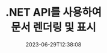 ---
############################# Static ##########################
layout: "landing"
date: 2023-06-29T12:38:08
draft: false

lang: ko
product: "Viewer"
product_tag: "viewer"
platform: ".NET"
platform_tag: "net"

############################# Drop-down ############################
supported_platforms:
  items:
    # supported_platforms loop
    - title: ".NET"
      tag: "net"
    # supported_platforms loop
    - title: "Java"
      tag: "java"
    # supported_platforms loop
    - title: "Node.js"
      tag: "nodejs-java" 

############################# Head ############################
head_title: ".NET 문서 뷰어 API, PDF Word Excel 이미지 HTML 다이어그램 렌더링"
head_description: "C# ASP.NET 파일 뷰어 및 렌더링 API. .NET 앱에 PDF 뷰어, Word 뷰어, Excel 뷰어, 이미지 뷰어, HTML 뷰어, 이메일 뷰어 기능을 추가합니다."

############################# Header ##########################
title: ".NET API를 사용하여<br>문서 렌더링 및 표시"
description: "다양한 구성 옵션을 사용하여 180개 이상의 문서 형식을 PDF, HTML 및 이미지로 렌더링할 수 있는 강력한 뷰어 API입니다."
words:
  for: "for"

actions:
  main: "무료 NuGet 다운로드"
  main_link: "https://www.nuget.org/packages/GroupDocs.Viewer"
  alt: "라이선스"
  alt_link: "https://purchase.groupdocs.com/pricing/viewer/net"
  title: "시작할 준비가 되셨나요?"
  description: "GroupDocs.Viewer 기능을 무료로 사용해 보거나 라이선스를 요청하세요"

release:
  title: "버전 {0} 출시됨"
  notes: "새로운 소식 보기"
  downloads: "다운로드"
  link: "https://releases.groupdocs.com/viewer/net/release-notes/latest/"

code:
  title: "C#에서 PDF 파일 렌더링"
  more: "더 많은 예시"
  more_link: "https://github.com/groupdocs-viewer/GroupDocs.Viewer-for-.NET"
  install: "dotnet add package GroupDocs.Viewer"
  content: |
    ```csharp {style=abap}   
    // Load the source PDF file
    using (var viewer = new Viewer("resume.pdf"))
    {
        // Set output HTML options, one file per page
        var viewOptions = 
          HtmlViewOptions.ForEmbeddedResources("page_{0}.html");
        
        // Render PDF to HTML with embedded resources
        viewer.View(viewOptions);
    }
    ```

############################# Overview ############################
overview:
  enable: true
  title: "GroupDocs.Viewer 개요"
  description: ".NET 애플리케이션에서 문서, 슬라이드, 다이어그램 및 기타 다양한 문서 유형을 렌더링, 표시, 변환하는 API"
  features:
    # feature loop
    - title: "효율적이고 안정적으로 문서 보기"
      content: "GroupDocs.Viewer API를 사용하면 콘텐츠와 문서 구조 무결성을 유지하면서 유연하고 강력한 옵션을 사용하여 지원 가능한 모든 형식의 문서를 HTML, JPEG, PNG 및 PDF로 효율적으로 렌더링할 수 있습니다. GroupDocs.Viewer는 .NET Framework 4.6.2 및 .NET 6.0을 지원하며 Windows 및 Linux 플랫폼에서 작동합니다."

    # feature loop
    - title: "가장 널리 사용되는 파일 및 문서 형식이 지원됩니다."
      content: "우리는 Word, Excel, PDF, PowerPoint, OpenDocument 형식 제품군, 아카이브, 래스터 및 벡터 이미지, 전자책, 프로그래밍 언어 및 마크업, 암호화된 파일을 포함한 기타 다양한 파일 형식을 포함하는 180개 이상의 가장 널리 사용되는 파일 및 문서 형식의 렌더링을 지원합니다. 비밀번호로 보호된 파일."

    # feature loop
    - title: "맞춤형 출력"
      content: "GroupDocs.Viewer를 사용하면 문서를 렌더링할 수 있을 뿐만 아니라 문서의 어느 부분을 정확히 렌더링해야 하는지, 렌더링해야 하는지, 어떻게 렌더링해야 하는지 제어하고 렌더링된 출력에 다양한 변환을 적용할 수 있습니다."

    # feature loop
    - title: "ASP.NET Core용 UI"
      content: "우리는 몇 분 안에 프로젝트에 추가할 수 있는 ASP.NET Core용 오픈 소스 UI 패키지를 제공합니다. Viewer.UI 패키지에는 Angular 기반 웹 UI가 포함되어 있으며 유용한 API 및 데이터 저장소 공급자 세트를 제공합니다."

############################# Platforms ############################
platforms:
  enable: true
  title: "플랫폼 독립성"
  description: ".NET용 GroupDocs.Viewer는 다음 운영 체제, 프레임워크 및 패키지 관리자를 지원합니다."
  items:
    # platform loop
    - title: "Amazon"
      image: "amazon"
    # platform loop
    - title: "Docker"
      image: "docker"
    # platform loop
    - title: "Azure"
      image: "azure"
    # platform loop
    - title: "VS Code"
      image: "vs_code"
    # platform loop
    - title: "ReSharper"
      image: "resharper"
    # platform loop
    - title: "macOS"
      image: "finder"
    # platform loop
    - title: "Linux"
      image: "linux"
    # platform loop
    - title: "NuGet"
      image: "nuget"

############################# File formats ############################
formats:
  enable: true
  title: "지원되는 파일 형식"
  description: |
    .NET용 GroupDocs.Viewer는 다음 [파일 형식](https://docs.groupdocs.com/viewer/net/supported-document-formats/)을 사용한 작업을 지원합니다.
  groups:
    # group loop
    - color: "green"
      content: |
        ### Microsoft Office, OpenDocument 및 텍스트 형식
        * **Word:** DOC, DOCX, DOCM, DOT, DOTX, DOTM, RTF, TXT
        * **Excel:** XLS, XLSX, XLSM, XLSB, XLTM, XLT, XLTM, XLTX
        * **PowerPoint:** PPT, PPTX, PPS, PPSX, PPSM, POT, POTM, POTX, PPTM        
        * **Project:** MPP, MPT, MPX
        * **Outlook:** MSG, EML, EMLX, PST, OST
        * **OneNote:** ONE
        * **OpenDocument:** ODT, OTT, ODS, ODP, OTP, OTS, ODG
        * **Fixed Page Layout:** PDF, TEX, XPS, OXPS
        * **e-Books:** EPUB, MOBI, DjVu
        * **Delimiter-Separated Values:** CSV, TSV
    # group loop
    - color: "blue"
      content: |
        ### 이미지, 그래픽 및 다이어그램
        * **래스터 이미지:** BMP, GIF, JPG, PNG, TIFF, WebP, DNG, DIB, Jpeg2000 family
        * **Windows Icon:** ICO
        * **Scalable Vector Graphics:** SVG, CDR, CMX, IGS, SVGZ        
        * **Adobe Photoshop:** PSD, PSB        
        * **Stereo Lithography (3D Printing):** STL        
        * **Medical Imaging:** DICOM
        * **Plotter Documents:** PLT, HPG
        * **Autodesk Design Web Formats:** DWF, DWG
        * **AutoCAD Drawing:** DWT, IFC, STL, CF2        
      # group loop
    - color: "red"
      content: |
        ### 다른        
        * **편물:** HTML, MHT, MHTML, XML
        * **Metafile:** WMF, EMF, CGM, EMZ, WMZ
        * **Visio:** VSD, VDX, VSS, VSSX, VSX, VST, VSTX, VTX, VSDX, VDW, VSTM, VSSM, VSDM
        * **Project:** MPP, MPT, MPX
        * **PostScript:** PS, EPS
        * **아카이브:** ZIP, TAR, BZ2, GZ, RAR, RAR5
        * **다른:** VCF, VCARD, NUMBERS, NSF, OBJ
        * **C/C++/C# Files:** C, CC, C# , CPP, CXX, CS, H, HH, M, MM
        * **Java/JavaScript Files:** JAVA, JS, JSON, PROPERTIES

############################# Features ############################
features:
  enable: true
  title: "GroupDocs.Viewer 기능"
  description: "PDF 및 Office 문서를 원활하게 렌더링, 표시 및 변환합니다."

  items:
    # feature loop
    - icon: "viewhtml"
      title: "HTML로 문서 보기"
      content: "모든 유형의 문서를 CSS 및 SVG를 사용하여 최신 웹 브라우저에서 표시할 수 있는 HTML 문서로 변환합니다."

    # feature loop
    - icon: "rasterize"
      title: "문서 래스터화"
      content: "조정 가능한 이미지 형식과 압축 품질을 사용하여 지원 가능한 모든 문서 형식을 래스터 이미지로 래스터화합니다."

    # feature loop
    - icon: "sourcecode"
      title: "프로그래밍 코드 렌더링 및 강조 표시"
      content: "구문을 분석하고 강조 표시하는 기능을 통해 널리 사용되는 모든 프로그래밍, 스크립팅 및 마크업 언어를 지원합니다."

    # feature loop
    - icon: "convertpdf"
      title: "PDF로 변환"
      content: "지원되는 모든 형식의 문서는 조정 가능한 옵션을 사용하여 쉽게 변환하고 PDF로 저장할 수 있습니다."

    # feature loop
    - icon: "transform"
      title: "변환 적용"
      content: "출력 문서는 렌더링 중에 변형될 수 있습니다. 페이지를 회전 및/또는 재배열할 수 있으며 텍스트 워터마크가 페이지 위에 배치될 수 있습니다."

    # feature loop
    - icon: "adjustment"
      title: "HTML 출력 조정"
      content: "GroupDocs.Viewer에 의해 생성된 출력 HTML 문서는 매우 세밀하게 조정될 수 있습니다. 외부 또는 내장 리소스, 콜백 등과 함께 스트림이나 파일에 저장할 수 있습니다."

    # feature loop
    - icon: "complex"
      title: "복잡한 문서 구조 지원"
      content: "GroupDocs.Viewer는 단일 문서뿐만 아니라 첨부 파일이 있는 이메일 메시지, 폴더 내에 내부 파일이 있는 ZIP 아카이브, 다중 페이지 TIFF 이미지 등과 같은 문서의 목록 또는 계층 구조를 내부적으로 포함하는 파일도 지원합니다."

    # feature loop
    - icon: "optimization"
      title: "최적화 옵션"
      content: "GroupDocs.Viewer에는 캐시된 문서 버전을 사용하여 로딩 시간을 단축할 수 있는 조정 가능한 캐시 하위 시스템이 포함되어 있습니다. 또한 다양한 형식에 대한 다양한 옵션 세트를 사용하면 렌더링에서 문서의 불필요한 부분이나 측면(글꼴, 숨겨진 워크시트, 이메일 첨부 파일)을 제외하여 전반적인 성능을 최적화할 수 있습니다."

    # feature loop
    - icon: "passwordprotected"
      title: "비밀번호로 보호된 문서 지원"
      content: "GroupDocs.Viewer를 사용하면 로딩 옵션에 비밀번호를 지정하여 PDF, 워드프로세싱, 스프레드시트, 프리젠테이션 등 다양한 유형의 암호화된 문서를 열 수 있습니다."

############################# Code samples ############################
code_samples:
  enable: true
  title: "코드 샘플"
  description: ".NET 작업을 위한 일반적인 GroupDocs.Viewer의 일부 사용 사례"
  items:
    # code sample loop
    - title: "DOCX를 HTML로 렌더링"
      content: |
        [HtmlViewOptions](https://reference.groupdocs.com/viewer/net/groupdocs.viewer.options/htmlviewoptions/) 클래스 속성을 사용하면 변환 프로세스를 제어할 수 있습니다. 자세한 내용은 [여기](https://docs) .groupdocs.com/viewer/net/rendering-to-html/). 예를 들어 출력 HTML 파일에 모든 외부 리소스를 포함하고, 출력 파일을 축소하고, 인쇄용으로 최적화할 수 있습니다.
        {{< landing/code title="C#">}}
        ```csharp {style=abap}
        using GroupDocs.Viewer;
        using GroupDocs.Viewer.Options;
        
        // Instantiate viewer
        using (Viewer viewer = new Viewer("resume.docx"))
        {
            // Set output HTML options
            HtmlViewOptions options = HtmlViewOptions.ForEmbeddedResources();
            
            // Render DOCX to HTML with embedded resources
            viewer.View(options);
        }
        ```
        {{< /landing/code >}}
    # code sample loop
    - title: "PPTX를 PDF로 내보내기"
      content: |
        [PdfViewOptions](https://reference.groupdocs.com/viewer/net/groupdocs.viewer.options/pdfviewoptions/) 클래스 인스턴스를 만들고 이를 [Viewer.View](https://reference.groupdocs. com/viewer/net/groupdocs.viewer/viewer/view/#view) 방법을 사용하여 PowerPoint PPTX 파일을 PDF로 변환합니다. PdfViewOptions 클래스 속성을 사용하면 변환 프로세스를 제어할 수 있습니다. 예를 들어, 출력 PDF 파일을 보호하고, 페이지 순서를 변경하고, 문서 이미지의 품질을 지정할 수 있습니다. 자세한 내용은 [다음 문서 섹션](https://docs.groupdocs.com/viewer/net/rendering-to-pdf/)을 참조하세요.
        {{< landing/code title="C#">}}
        ```csharp {style=abap}   
        using GroupDocs.Viewer;
        using GroupDocs.Viewer.Options;
        
        using (var viewer = new Viewer("presentation.pptx"))
        {
            // Set output PDF options
            var viewOptions = new PdfViewOptions("presentation.pdf");
            
            // Export PPTX to PDF
            viewer.View(viewOptions);
        }
        ```
        {{< /landing/code >}}
############################# Reviews ############################
# reviews:
# enable: true
# title: "GroupDocs 제품 리뷰"
# description: "우리의 말만 받아들이지 마십시오. 다른 개발자가 우리 API에 대해 어떻게 말하는지 확인하세요."

# items:
#   # review loop
#   - title: "GroupDocs.Viewer"
#     content: "우수한 서비스와 우수한 제품. .NET용 GroupDocs.Viewer 구현 프로세스 동안 매우 도움이 되고 응답이 빨랐기 때문에 충분히 추천할 수는 없습니다."
#     author: "Martin Lasarga"
#     company: "Product Manager at Axentria ECM by G.S.I."

#   # review loop
#   - title: "GroupDocs.Viewer"
#     content: "프로젝트에서 .NET용 GroupDocs.Viewer를 구현하고 사용한 후에는 매우 잘 작동하는 것으로 보입니다. 나는 많은 문서를 가지고 테스트해 보았는데 지금까지는 아주 좋았다. 내가 던진 모든 것은 PDF 뷰어나 MS Word에서와 마찬가지로 멋지게 렌더링되고 보기에도 좋습니다."
#     author: "Mats Oustad"
#     company: "Senior Consultant/Partner at Novanet AS"
---